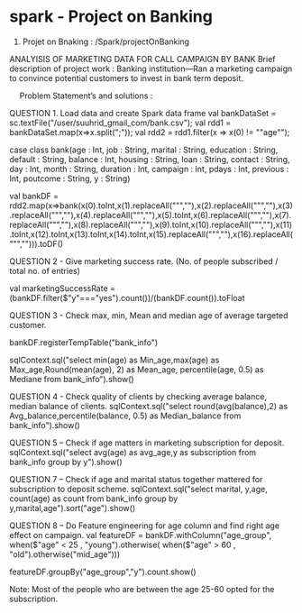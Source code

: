 # spark - Project on Banking

1. Projet on Bnaking : /Spark/projectOnBanking

ANALYISIS OF MARKETING DATA FOR CALL CAMPAIGN BY BANK
Brief description of project work : Banking institution—Ran a marketing campaign to convince potential customers to invest in bank term deposit.

 
Problem Statement’s and solutions :

QUESTION  1. Load data and create Spark data frame 
val bankDataSet = sc.textFile("/user/suuhrid_gmail_com/bank.csv");
val rdd1 = bankDataSet.map(x=>x.split(";"));
val rdd2 = rdd1.filter(x => x(0) != "\"age\"");
 
case class bank(age : Int, job : String, marital : String, education : String, default : String, balance : Int, housing : String, loan : String, contact : String, day : Int, month : String, duration : Int, campaign : Int, pdays : Int, previous : Int, poutcome : String, y : String)
 
val bankDF = rdd2.map(x=>bank(x(0).toInt,x(1).replaceAll("\"",""),x(2).replaceAll("\"",""),x(3).replaceAll("\"",""),x(4).replaceAll("\"",""),x(5).toInt,x(6).replaceAll("\"",""),x(7).replaceAll("\"",""),x(8).replaceAll("\"",""),x(9).toInt,x(10).replaceAll("\"",""),x(11).toInt,x(12).toInt,x(13).toInt,x(14).toInt,x(15).replaceAll("\"",""),x(16).replaceAll("\"",""))).toDF()




QUESTION  2 - Give marketing success rate. (No. of people subscribed / total no. of entries) 

val marketingSuccessRate = (bankDF.filter($"y"==="yes").count())/(bankDF.count()).toFloat


QUESTION  3 - Check max, min, Mean and median age of average targeted customer.

bankDF.registerTempTable("bank_info")
 
sqlContext.sql("select min(age) as Min_age,max(age) as Max_age,Round(mean(age), 2) as Mean_age, percentile(age, 0.5) as Mediane from bank_info").show()



QUESTION  4 - Check quality of clients by checking average balance, median balance of clients.
sqlContext.sql("select round(avg(balance),2) as Avg_balance,percentile(balance, 0.5) as Median_balance from bank_info").show()


QUESTION  5 – Check if age matters in marketing subscription for deposit.
sqlContext.sql("select avg(age) as avg_age,y as subscription from bank_info group by y").show()



QUESTION  7 – Check if age and marital status together mattered for subscription to deposit scheme.
sqlContext.sql("select marital, y,age, count(age) as count from bank_info group by y,marital,age").sort("age").show()



QUESTION  8 – Do Feature engineering for age column and find right age effect on campaign.
val featureDF  = bankDF.withColumn("age_group", when($"age" < 25 , "young").otherwise( when($"age" > 60 , "old").otherwise("mid_age")))
 
featureDF.groupBy("age_group","y").count.show()

 
Note: Most of the people who are between the age 25-60 opted for the subscription.
